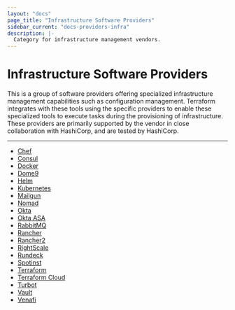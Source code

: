 ```yaml
---
layout: "docs"
page_title: "Infrastructure Software Providers"
sidebar_current: "docs-providers-infra"
description: |-
  Category for infrastructure management vendors.
---
```


# Infrastructure Software Providers

This is a group of software providers offering specialized infrastructure
management capabilities such as configuration management. Terraform integrates
with these tools using the specific providers to enable these specialized tools
to execute tasks during the provisioning of infrastructure.  These providers
are primarily supported by the vendor in close collaboration with HashiCorp,
and are tested by HashiCorp.

---

- [Chef](/docs/providers/chef/index.html)
- [Consul](/docs/providers/consul/index.html)
- [Docker](/docs/providers/docker/index.html)
- [Dome9](/docs/providers/dome9/index.html)
- [Helm](/docs/providers/helm/index.html)
- [Kubernetes](/docs/providers/kubernetes/index.html)
- [Mailgun](/docs/providers/mailgun/index.html)
- [Nomad](/docs/providers/nomad/index.html)
- [Okta](/docs/providers/okta/index.html)
- [Okta ASA](/docs/providers/oktaasa/index.html)
- [RabbitMQ](/docs/providers/rabbitmq/index.html)
- [Rancher](/docs/providers/rancher/index.html)
- [Rancher2](/docs/providers/rancher2/index.html)
- [RightScale](/docs/providers/rightscale/index.html)
- [Rundeck](/docs/providers/rundeck/index.html)
- [Spotinst](/docs/providers/spotinst/index.html)
- [Terraform](/docs/providers/terraform/index.html)
- [Terraform Cloud](/docs/providers/tfe/index.html)
- [Turbot](/docs/providers/turbot/index.html)
- [Vault](/docs/providers/vault/index.html)
- [Venafi](/docs/providers/venafi/index.html)
